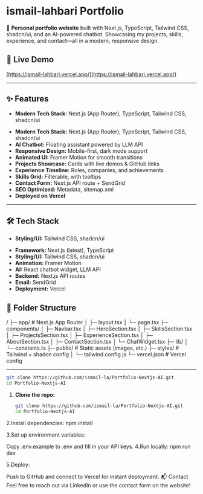 # ismail-lahbari Portfolio
<!-- cSpell:ignore lahbari -->

🚀 **Personal portfolio website** built with Next.js, TypeScript, Tailwind CSS, shadcn/ui, and an AI-powered chatbot. Showcasing my projects, skills, experience, and contact—all in a modern, responsive design.

## 🌟 Live Demo

[https://ismail-lahbari.vercel.app/](https://ismail-lahbari.vercel.app/)

---

## ✨ Features
- **Modern Tech Stack:** Next.js (App Router), TypeScript, Tailwind CSS, shadcn/ui
<!-- cSpell:ignore shadcn -->
- **Modern Tech Stack:** Next.js (App Router), TypeScript, Tailwind CSS, shadcn/ui
- **AI Chatbot:** Floating assistant powered by LLM API
- **Responsive Design:** Mobile-first, dark mode support
- **Animated UI:** Framer Motion for smooth transitions
- **Projects Showcase:** Cards with live demos & GitHub links
- **Experience Timeline:** Roles, companies, and achievements
- **Skills Grid:** Filterable, with tooltips
- **Contact Form:** Next.js API route + SendGrid
- **SEO Optimized:** Metadata, sitemap.xml
- **Deployed on Vercel**

---

## 🛠️ Tech Stack
- **Styling/UI:** Tailwind CSS, shadcn/ui
<!-- cSpell:ignore shadcn -->
- **Framework:** Next.js (latest), TypeScript
- **Styling/UI:** Tailwind CSS, shadcn/ui
- **Animation:** Framer Motion
- **AI:** React chatbot widget, LLM API
- **Backend:** Next.js API routes
- **Email:** SendGrid
- **Deployment:** Vercel
## 📁 Folder Structure

/ ├─ app/ # Next.js App Router │ ├─ layout.tsx │ └─ page.tsx ├─ components/ │ ├─ Navbar.tsx │ ├─ HeroSection.tsx │ ├─ SkillsSection.tsx │ ├─ ProjectsSection.tsx │ ├─ ExperienceSection.tsx │ ├─ AboutSection.tsx │ ├─ ContactSection.tsx │ └─ ChatWidget.tsx ├─ lib/ │ └─ constants.ts ├─ public/ # Static assets (images, etc.) ├─ styles/ # Tailwind + shadcn config │ └─ tailwind.config.js └─ vercel.json # Vercel config

---
   ```bash
   git clone https://github.com/ismail-la/Portfolio-Nextjs-AI.git
   cd Portfolio-Nextjs-AI
   ```
1. **Clone the repo:**
   ```bash
   git clone https://github.com/ismail-la/Portfolio-Nextjs-AI.git
   cd Portfolio-Nextjs-AI

2.Install dependencies:
   npm install

3.Set up environment variables:

Copy .env.example to .env and fill in your API keys.
4.Run locally:
npm run dev

5.Deploy:

Push to GitHub and connect to Vercel for instant deployment.
📬 Contact
Feel free to reach out via LinkedIn or use the contact form on the website!


